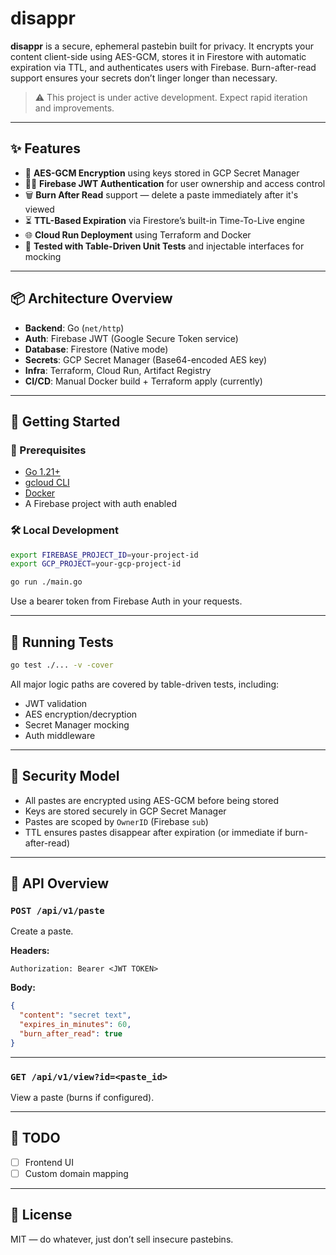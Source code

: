 
# disappr

**disappr** is a secure, ephemeral pastebin built for privacy. It encrypts your content client-side using AES-GCM, stores it in Firestore with automatic expiration via TTL, and authenticates users with Firebase. Burn-after-read support ensures your secrets don’t linger longer than necessary.

> ⚠️ This project is under active development. Expect rapid iteration and improvements.

---

## ✨ Features

- 🔐 **AES-GCM Encryption** using keys stored in GCP Secret Manager
- 🧑‍💻 **Firebase JWT Authentication** for user ownership and access control
- 🗑 **Burn After Read** support — delete a paste immediately after it's viewed
- ⏳ **TTL-Based Expiration** via Firestore’s built-in Time-To-Live engine
- 🌐 **Cloud Run Deployment** using Terraform and Docker
- 🧪 **Tested with Table-Driven Unit Tests** and injectable interfaces for mocking

---

## 📦 Architecture Overview

- **Backend**: Go (`net/http`)
- **Auth**: Firebase JWT (Google Secure Token service)
- **Database**: Firestore (Native mode)
- **Secrets**: GCP Secret Manager (Base64-encoded AES key)
- **Infra**: Terraform, Cloud Run, Artifact Registry
- **CI/CD**: Manual Docker build + Terraform apply (currently)

---

## 🚀 Getting Started

### 🔧 Prerequisites

- [Go 1.21+](https://golang.org/)
- [gcloud CLI](https://cloud.google.com/sdk)
- [Docker](https://www.docker.com/)
- A Firebase project with auth enabled

### 🛠 Local Development

```bash
export FIREBASE_PROJECT_ID=your-project-id
export GCP_PROJECT=your-gcp-project-id

go run ./main.go
```

Use a bearer token from Firebase Auth in your requests.

---

## 🧪 Running Tests

```bash
go test ./... -v -cover
```

All major logic paths are covered by table-driven tests, including:
- JWT validation
- AES encryption/decryption
- Secret Manager mocking
- Auth middleware

---

## 🔐 Security Model

- All pastes are encrypted using AES-GCM before being stored
- Keys are stored securely in GCP Secret Manager
- Pastes are scoped by `OwnerID` (Firebase `sub`)
- TTL ensures pastes disappear after expiration (or immediate if burn-after-read)

---

## 📄 API Overview

### `POST /api/v1/paste`

Create a paste.

**Headers:**
```
Authorization: Bearer <JWT TOKEN>
```

**Body:**
```json
{
  "content": "secret text",
  "expires_in_minutes": 60,
  "burn_after_read": true
}
```

---

### `GET /api/v1/view?id=<paste_id>`

View a paste (burns if configured).

---

## 📌 TODO

- [ ] Frontend UI
- [ ] Custom domain mapping

---

## 📜 License

MIT — do whatever, just don’t sell insecure pastebins.
